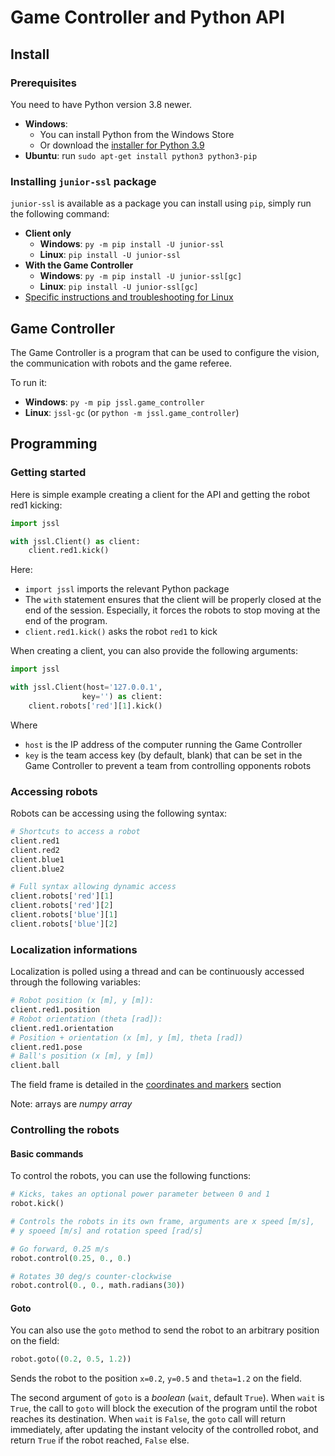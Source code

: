 # Game Controller and Python API

## Install

### Prerequisites

You need to have Python version 3.8 newer.

* **Windows**:
    * You can install Python from the Windows Store
    * Or download the [installer for Python 3.9](https://www.python.org/ftp/python/3.9.0/python-3.9.0-amd64.exe)
* **Ubuntu**: run `sudo apt-get install python3 python3-pip`

### Installing `junior-ssl` package

`junior-ssl` is available as a package you can install using `pip`, simply run the following command:

* **Client only**
    * **Windows**: `py -m pip install -U junior-ssl`
    * **Linux**: `pip install -U junior-ssl`
* **With the Game Controller**
    * **Windows**: `py -m pip install -U junior-ssl[gc]`
    * **Linux**: `pip install -U junior-ssl[gc]`
* [Specific instructions and troubleshooting for Linux](linux.md)

## Game Controller

The Game Controller is a program that can be used to configure the vision, the communication with robots
and the game referee.

To run it:

* **Windows**: `py -m pip jssl.game_controller`
* **Linux**: `jssl-gc` (or `python -m jssl.game_controller`)

## Programming

### Getting started

Here is simple example creating a client for the API and getting the robot red1 kicking:

```python
import jssl

with jssl.Client() as client:
    client.red1.kick()
```

Here:

* `import jssl` imports the relevant Python package
* The `with` statement ensures that the client will be properly closed at the end of the session.
  Especially, it forces the robots to stop moving at the end of the program.
* `client.red1.kick()` asks the robot `red1` to kick

When creating a client, you can also provide the following arguments:

```python
import jssl

with jssl.Client(host='127.0.0.1', 
                key='') as client:
    client.robots['red'][1].kick()

```

Where

* `host` is the IP address of the computer running the Game Controller
* `key` is the team access key (by default, blank) that can be set in the Game Controller to prevent a team from
  controlling opponents robots

### Accessing robots

Robots can be accessing using the following syntax:

```python
# Shortcuts to access a robot
client.red1
client.red2
client.blue1
client.blue2

# Full syntax allowing dynamic access
client.robots['red'][1]
client.robots['red'][2]
client.robots['blue'][1]
client.robots['blue'][2]
```

### Localization informations

Localization is polled using a thread and can be continuously accessed through the following variables:

```python
# Robot position (x [m], y [m]):
client.red1.position
# Robot orientation (theta [rad]):
client.red1.orientation
# Position + orientation (x [m], y [m], theta [rad])
client.red1.pose
# Ball's position (x [m], y [m])
client.ball
```

The field frame is detailed in the [coordinates and markers](/docs/coordinates-markers.md) section 

Note: arrays are *numpy array*

### Controlling the robots

#### Basic commands

To control the robots, you can use the following functions:

```python
# Kicks, takes an optional power parameter between 0 and 1
robot.kick()

# Controls the robots in its own frame, arguments are x speed [m/s],
# y spoeed [m/s] and rotation speed [rad/s]

# Go forward, 0.25 m/s
robot.control(0.25, 0., 0.)

# Rotates 30 deg/s counter-clockwise
robot.control(0., 0., math.radians(30))
```

#### Goto

You can also use the `goto` method to send the robot to an arbitrary position on the field:

```python
robot.goto((0.2, 0.5, 1.2))
```

Sends the robot to the position `x=0.2`, `y=0.5` and `theta=1.2` on the field.

The second argument of `goto` is a *boolean* (`wait`, default `True`). When `wait` is `True`, the call to `goto` will
block the execution of the program until the robot reaches its destination. When `wait` is `False`, the
`goto` call will return immediately, after updating the instant velocity of the controlled robot, and return
`True` if the robot reached, `False` else.